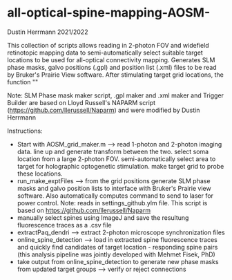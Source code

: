 # all-optical-spine-mapping-AOSM-

Dustin Herrmann 2021/2022

This collection of scripts allows reading in 2-photon FOV and widefield retinotopic mapping data to semi-automatically select suitable target locations to be used for all-optical connectivity mapping. Generates SLM phase masks, galvo positions (.gpl) and position list (.xml) files to be read by Bruker's Prairie View software. After stimulating target grid locations, the function "" 

Note: SLM Phase mask maker script, .gpl maker and .xml maker and Trigger Builder are based on Lloyd Russell's NAPARM script (https://github.com/llerussell/Naparm) and were modified by Dustin Herrmann

Instructions: 
- Start with AOSM_grid_maker.m --> read 1-photon and 2-photon imaging data. line up and generate transform between the two. select soma location from a large 2-photon FOV. semi-automatically select area to target for holographic optogenetic stimulation. make target grid to probe these locations. 
- run_make_exptFiles --> from the grid positions generate SLM phase masks and galvo position lists to interface with Bruker's Prairie view software. Also automatically computes command to send to laser for power control. Note: reads in settings_github.ylm file. This script is based on https://github.com/llerussell/Naparm 
- manually select spines using ImageJ and save the resultung fluorescence traces as a .csv file
- extractPaq_dendri --> extract 2-photon microscope synchronization files
- online_spine_detection --> load in extracted spine fluorescence traces and quickly find candidates of target location - responding spine pairs (this analysis pipeline was jointly developed with Mehmet Fisek, PhD) 
- take output from online_spine_detection to generate new phase masks from updated target groups --> verify or reject connections
